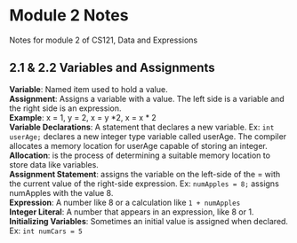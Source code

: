 # Module 2 Notes
Notes for module 2 of CS121, Data and Expressions

## 2.1 & 2.2 Variables and Assignments
**Variable**: Named item used to hold a value.  
**Assignment**: Assigns a variable with a value. The left side is a variable and the right side is an expression.  
**Example**: x = 1, y = 2, x = y *2, x = x * 2  
**Variable Declarations**: A statement that declares a new variable. Ex: `int userAge;` declares a new integer type variable called userAge. The compiler allocates a memory location for userAge capable of storing an integer.  
**Allocation**: is the process of determining a suitable memory location to store data like variables.  
**Assignment Statement**: assigns the variable on the left-side of the = with the current value of the right-side expression. Ex: `numApples = 8;` assigns numApples with the value 8.  
**Expression**: A number like 8 or a calculation like `1 + numApples`  
**Integer Literal**: A number that appears in an expression, like 8 or 1.  
**Initializing Variables**: Sometimes an initial value is assigned when declared. Ex: `int numCars = 5`  
